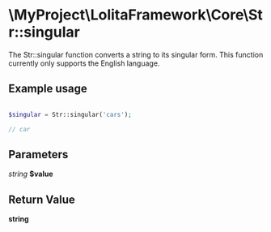 \MyProject\LolitaFramework\Core\Str::singular
===

The Str::singular function converts a string to its singular form. This function currently only supports the English language.

Example usage
---
```php

$singular = Str::singular('cars');

// car

```

Parameters
---

_string_  __$value__

Return Value
---
__string__
